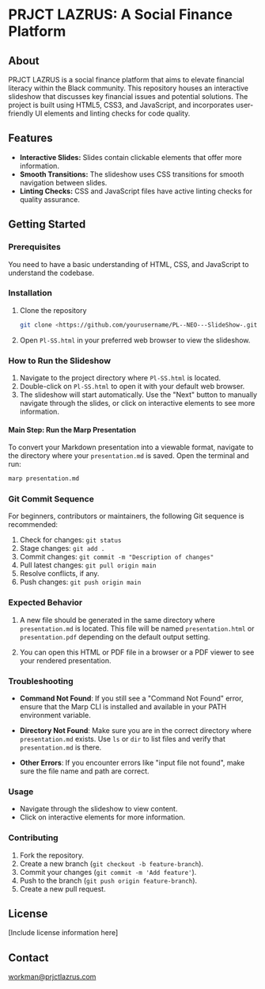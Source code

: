 # PRJCT LAZRUS: A Social Finance Platform

## About

PRJCT LAZRUS is a social finance platform that aims to elevate financial literacy within the Black community. This repository houses an interactive slideshow that discusses key financial issues and potential solutions. The project is built using HTML5, CSS3, and JavaScript, and incorporates user-friendly UI elements and linting checks for code quality.

## Features

- **Interactive Slides:** Slides contain clickable elements that offer more information.
- **Smooth Transitions:** The slideshow uses CSS transitions for smooth navigation between slides.
- **Linting Checks:** CSS and JavaScript files have active linting checks for quality assurance.

## Getting Started

### Prerequisites

You need to have a basic understanding of HTML, CSS, and JavaScript to understand the codebase.

### Installation

1. Clone the repository

   ```bash
   git clone <https://github.com/yourusername/PL--NEO---SlideShow-.git>
   ```

2. Open `Pl-SS.html` in your preferred web browser to view the slideshow.

### How to Run the Slideshow

1. Navigate to the project directory where `Pl-SS.html` is located.
2. Double-click on `Pl-SS.html` to open it with your default web browser.
3. The slideshow will start automatically. Use the "Next" button to manually navigate through the slides, or click on interactive elements to see more information.

#### Main Step: Run the Marp Presentation

To convert your Markdown presentation into a viewable format, navigate to the directory where your `presentation.md` is saved. Open the terminal and run:

```bash
marp presentation.md
```

### Git Commit Sequence

For beginners, contributors or maintainers, the following Git sequence is recommended:

1. Check for changes: `git status`
2. Stage changes: `git add .`
3. Commit changes: `git commit -m "Description of changes"`
4. Pull latest changes: `git pull origin main`
5. Resolve conflicts, if any.
6. Push changes: `git push origin main`

### Expected Behavior

1. A new file should be generated in the same directory where `presentation.md` is located. This file will be named `presentation.html` or `presentation.pdf` depending on the default output setting.

2. You can open this HTML or PDF file in a browser or a PDF viewer to see your rendered presentation.

### Troubleshooting

- **Command Not Found**: If you still see a "Command Not Found" error, ensure that the Marp CLI is installed and available in your PATH environment variable.

- **Directory Not Found**: Make sure you are in the correct directory where `presentation.md` exists. Use `ls` or `dir` to list files and verify that `presentation.md` is there.

- **Other Errors**: If you encounter errors like "input file not found", make sure the file name and path are correct.

### Usage

- Navigate through the slideshow to view content.
- Click on interactive elements for more information.

### Contributing

1. Fork the repository.
2. Create a new branch (`git checkout -b feature-branch`).
3. Commit your changes (`git commit -m 'Add feature'`).
4. Push to the branch (`git push origin feature-branch`).
5. Create a new pull request.

## License

[Include license information here]

## Contact

workman@prjctlazrus.com
